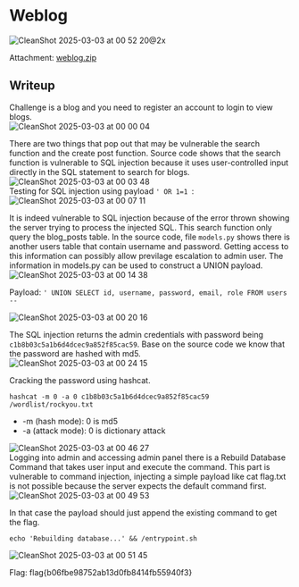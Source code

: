 # Weblog
![CleanShot 2025-03-03 at 00 52 20@2x](https://github.com/user-attachments/assets/c9337df4-127e-43a9-b842-ebe119b00171)

Attachment: [weblog.zip](https://github.com/esheeep/ctf-writeups/blob/main/SnykCon2025/Attachments/webloag.zip)

## Writeup
Challenge is a blog and you need to register an account to login to view blogs. <br>
![CleanShot 2025-03-03 at 00 00 04](https://github.com/user-attachments/assets/661bddc6-85fc-40b8-9f45-3657dc70a701)

There are two things that pop out that may be vulnerable the search function and the create post function.
Source code shows that the search function is vulnerable to SQL injection because it uses user-controlled input directly in the SQL statement to search for blogs. <br>
![CleanShot 2025-03-03 at 00 03 48](https://github.com/user-attachments/assets/9a095a83-a2ea-4750-8273-38c1f8bffe3c)
<br>
Testing for SQL injection using payload `' OR 1=1 `: <br>
![CleanShot 2025-03-03 at 00 07 11](https://github.com/user-attachments/assets/ead7d7c5-db7b-460a-aa8f-3f7ab9ae6c3b)

It is indeed vulnerable to SQL injection because of the error thrown showing the server trying to process the injected SQL.
This search function only query the blog_posts table. In the source code, file `models.py` shows there is another users table that contain username and password.
Getting access to this information can possibly allow previlage escalation to admin user. The information in models.py can be used to construct a UNION payload. <br>
![CleanShot 2025-03-03 at 00 14 38](https://github.com/user-attachments/assets/ade7d7ef-efb0-45dc-bfa2-9b417b9ff041) <br>

Payload: `' UNION SELECT id, username, password, email, role FROM users --  ` <br>

![CleanShot 2025-03-03 at 00 20 16](https://github.com/user-attachments/assets/f9474df6-22f9-4018-b983-47722ce724fa) <br>

The SQL injection returns the admin credentials with password being `c1b8b03c5a1b6d4dcec9a852f85cac59`.
Base on the source code we know that the password are hashed with md5. <br>
![CleanShot 2025-03-03 at 00 24 15](https://github.com/user-attachments/assets/7a0a719c-ee64-4efc-a114-b703f52a2008) <br>

Cracking the password using hashcat.
```
hashcat -m 0 -a 0 c1b8b03c5a1b6d4dcec9a852f85cac59 /wordlist/rockyou.txt
```
* -m (hash mode): 0 is md5
* -a (attack mode): 0 is dictionary attack

![CleanShot 2025-03-03 at 00 46 27](https://github.com/user-attachments/assets/4430b82d-f44a-4fb9-bfc5-a6c55bc3a478) <br>
Logging into admin and accessing admin panel there is a Rebuild Database Command that takes user input and execute the command. 
This part is vulnerable to command injection, injecting a simple payload like cat flag.txt is not possible because the server expects the default command first. <br>
![CleanShot 2025-03-03 at 00 49 53](https://github.com/user-attachments/assets/17d560df-aa3b-47e2-974b-f0fa66570aae)

In that case the payload should just append the existing command to get the flag. 
```
echo 'Rebuilding database...' && /entrypoint.sh
```

![CleanShot 2025-03-03 at 00 51 45](https://github.com/user-attachments/assets/c764f38d-f7b9-4f40-8b2a-4078834f6ee9) <br>

Flag: flag{b06fbe98752ab13d0fb8414fb55940f3}


